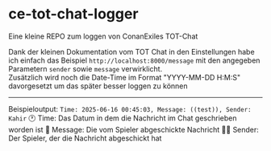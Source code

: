 # ce-tot-chat-logger
Eine kleine REPO zum loggen von ConanExiles TOT-Chat  
  
Dank der kleinen Dokumentation vom TOT Chat in den Einstellungen habe ich einfach das Beispiel `http://localhost:8000/message` mit den angegeben Parametern `sender` sowie `message` verwirklicht.  
Zusätzlich wird noch die Date-Time im Format "YYYY-MM-DD H:M:S" davorgesetzt um das später besser loggen zu können

---

Beispieloutput: `Time: 2025-06-16 00:45:03, Message: ((test)), Sender: Kahir`
🕐 Time: Das Datum in dem die Nachricht im Chat geschrieben worden ist
📜 Message: Die vom Spieler abgeschickte Nachricht
👨‍💻 Sender: Der Spieler, der die Nachricht abgeschickt hat
